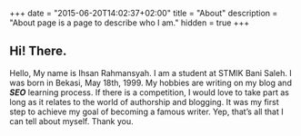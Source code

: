+++
date = "2015-06-20T14:02:37+02:00"
title = "About"
description = "About page is a page to describe who I am."
hidden = true
+++

## Hi! There.

Hello, My name is Ihsan Rahmansyah. I am a student at STMIK Bani Saleh. I was born in Bekasi, May 18th, 1999. My hobbies are writing on my blog and <b><i>SEO</i></b> learning process. If there is a competition, I would love to take part as long as it relates to the world of authorship and blogging. It was my first step to achieve my goal of becoming a famous writer. Yep, that’s all that I can tell about myself. Thank you.

<!-- ### Github
This is my github card that show my activity.
<div class="github-card" data-user="arhen" data-width="100%" data-height="200" style="height: 200"></div> -->
